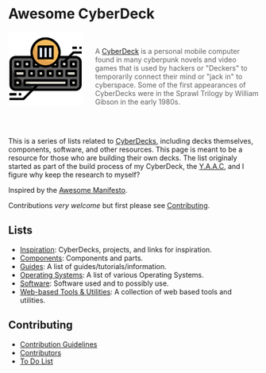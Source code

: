<!-- ======================================== README.md Start ======================================== -->


<!-- ------------------------------ Intro Start ------------------------------ -->

# Awesome CyberDeck

<img src="img/icons/cyberdeck-icon-512px.png" alt="CyberDeck Logo" align="left" style="margin-right: 25px" height=150>

<br>

> A [CyberDeck](https://www.reddit.com/r/cyberdeck) is a personal mobile computer found in many cyberpunk novels and video games that is used by hackers or "Deckers" to temporarily connect their mind or "jack in" to cyberspace.  Some of the first appearances of CyberDecks were in the Sprawl Trilogy by William Gibson in the early 1980s.

<!-- ------------------------------ Intro End ------------------------------ -->


<!-- ------------------------------ Overview Start ------------------------------ -->

<br>
<br>

This is a series of lists related to [CyberDecks](https://www.reddit.com/r/cyberdeck), including decks themselves, components, software, and other resources.  This page is meant to be a resource for those who are building their own decks.  The list originaly started as part of the build process of my CyberDeck, the [Y.A.A.C](https://github.com/DayZedAndConfused762/Y.A.A.C), and I figure why keep the research to myself?

Inspired by the [Awesome Manifesto](https://github.com/sindresorhus/awesome/blob/main/awesome.md).

Contributions *very welcome* but first please see [Contributing](#contributing).

<!-- ------------------------------ Overview End ------------------------------ -->


<!-- ------------------------------ Lists Start ------------------------------ -->

## Lists

- [Inspiration](doc/inspiration.md): CyberDecks, projects, and links for inspiration.
- [Components](doc/components.md):  Components and parts.
- [Guides](doc/guides.md): A list of guides/tutorials/information.
- [Operating Systems](doc/operating-systems.md): A list of various Operating Systems.
- [Software](doc/software.md): Software used and to possibly use.
- [Web-based Tools & Utilities](doc/webtools.md): A collection of web based tools and utilities.

<!-- ------------------------------ Lists End ------------------------------ -->


<!-- ------------------------------ Contributing Start ------------------------------ -->

## Contributing

 - [Contribution Guidelines](CONTRIBUTING.md)
 - [Contributors](CONTRIBUTORS.md)
 - [To Do List](doc/todo.md)

<!-- ------------------------------ Contributing End ------------------------------ -->


<!-- ======================================== README.md Start ======================================== -->

